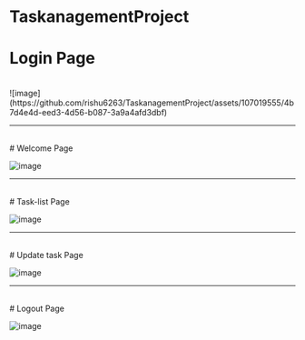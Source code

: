 # TaskanagementProject
# Login Page
<br />
![image](https://github.com/rishu6263/TaskanagementProject/assets/107019555/4b7d4e4d-eed3-4d56-b087-3a9a4afd3dbf)
<hr />
<br />
# Welcome Page

![image](https://github.com/rishu6263/TaskanagementProject/assets/107019555/db1ff390-8313-481a-8401-b3c5f6102348)
<hr />
<br />
# Task-list Page

![image](https://github.com/rishu6263/TaskanagementProject/assets/107019555/f3cc1a45-28d9-4bcd-94c2-7672236366ed)
<hr />
<br />
# Update task Page

![image](https://github.com/rishu6263/TaskanagementProject/assets/107019555/19d8b67d-b95e-4c83-8f71-56c0586a4b6f)
<hr />
<br />
# Logout Page

![image](https://github.com/rishu6263/TaskanagementProject/assets/107019555/d2dca74d-529f-48d1-8d66-124264ffdb68)



